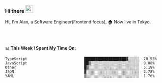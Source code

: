 ### Hi there <img src="https://media.giphy.com/media/hvRJCLFzcasrR4ia7z/giphy.gif" width="25px">

<!-- ![visitors](https://visitor-badge.glitch.me/badge?page_id=dislfyer.dislfyer) -->

Hi, I'm Alan, a Software Engineer(Frontend focus), 🏠 Now live in Tokyo.

<br/>
<br/>

📊 **This Week I Spent My Time On:**


<!--START_SECTION:waka-->

```text
TypeScript                          ███████████████████▓░░░░░  78.55%
JavaScript                          ██▒░░░░░░░░░░░░░░░░░░░░░░  9.88%
Other                               █▒░░░░░░░░░░░░░░░░░░░░░░░  5.19%
JSON                                ▓░░░░░░░░░░░░░░░░░░░░░░░░  2.78%
YAML                                ▒░░░░░░░░░░░░░░░░░░░░░░░░  1.76%
```

<!--END_SECTION:waka-->

<!--
**About Me:**
 -->
